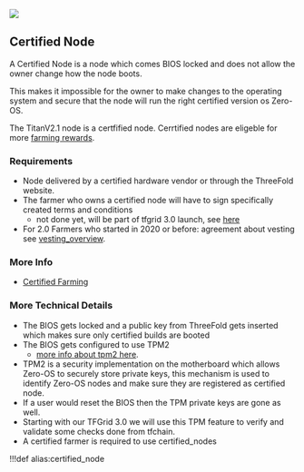 ![](img/farming_solutions.jpg)

## Certified Node

A Certified Node is a node which comes BIOS locked and does not allow the owner change how the node boots.  

This makes it impossible for the owner to make changes to the operating system and secure that the node will run the right certified version os Zero-OS.  

The TitanV2.1 node is a certfified node.  Cerrtified nodes are eligeble for more [farming rewards](farming_reward).

### Requirements

- Node delivered by a certified hardware vendor or through the ThreeFold website.
- The farmer who owns a certified node will have to sign specifically created terms and conditions
  - not done yet, will be part of tfgrid 3.0 launch, see [here](farming_certification_terms_conditions)
- For 2.0 Farmers who started in 2020 or before: agreement about vesting see [vesting_overview](vesting_overview).

### More Info

- [Certified Farming](certified_farming)

### More Technical Details

- The BIOS gets locked and a public key from ThreeFold gets inserted which makes sure only certified builds are booted
- The BIOS gets configured to use TPM2 
  - [more info about tpm2 here](https://www.usenix.org/system/files/conference/usenixsecurity16/sec16_paper_raj.pdf).
- TPM2 is a security implementation on the motherboard which allows Zero-OS to securely store private keys, this mechanism is used to identify Zero-OS nodes and make sure they are registered as certified node.
- If a user would reset the BIOS then the TPM private keys are gone as well.
- Starting with our TFGrid 3.0 we will use this TPM feature to verify and validate some checks done from tfchain.
- A certified farmer is required to use certified_nodes


!!!def alias:certified_node
